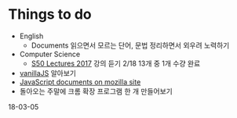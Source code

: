 # Things to do

*  English
   *  Documents 읽으면서 모르는 단어, 문법 정리하면서 외우려 노력하기
* Computer Science 
  * [S50 Lectures 2017](https://www.youtube.com/watch?v=y62zj9ozPOM&list=PLhQjrBD2T3828ZVcVzEIhsHVgjANGZveu) 강의 듣기 2/18 13개 중 1개 수걍 완료
*  [vanillaJS](http://vanilla-js.com/) 알아보기
  * [JavaScript documents on mozilla site](https://developer.mozilla.org/en-US/docs/Web/JavaScript)
*  돌아오는 주말에 크롬 확장 프로그램 한 개 만들어보기


18-03-05

